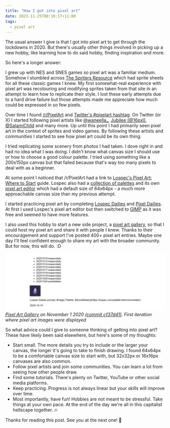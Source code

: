 ```yaml
---
title: "How I got into pixel art"
date: 2023-11-25T00:10:17+11:00
tags:
  - pixel art
---
```


The usual answer I give is that I got into pixel art to get through the lockdowns in 2020. But there's usually other things involved in picking up a new hobby, like learning how to do said hobby, finding inspiration and more.

So here's a longer answer:

I grew up with NES and SNES games so pixel art was a familiar medium. Somehow I stumbled across [The Spriters Resource](https://www.spriters-resource.com/) which had sprite sheets for all these classic games I knew. My first somewhat-real experience with pixel art was recolouring and modifying sprites taken from that site in an attempt to learn how to replicate their style. I lost these early attempts due to a hard drive failure but those attempts made me appreciate how much could be expressed in so few pixels.

Over time I found [/r/PixelArt](https://reddit.com/r/PixelArt/) and [Twitter's #pixelart hashtag](https://twitter.com/hashtag/pixelart). On Twitter (or X) I started following pixel artists like [@waneella_](https://twitter.com/waneella_), [Jubilee (@16pxl)](https://twitter.com/16pxl), [@SalamiChild](https://twitter.com/SalamiChild) and many more. Up until this point I had primarily seen pixel art in the context of sprites and video games. By following these artists and communities I started to see how pixel art could be its own thing.

I tried replicating some scenery from photos I had taken. I dove right in and had no idea what I was doing. I didn't know what canvas size I should use or how to choose a good colour palette. I tried using something like a 200x150px canvas but that failed because that's way too many pixels to deal with as a beginner.

At some point I noticed that /r/PixelArt had a link to [Lospec's Pixel Art: Where to Start](https://lospec.com/articles/pixel-art-where-to-start/) guide. Lospec also had a [collection of palettes](https://lospec.com/palette-list) and its own [pixel art editor](https://lospec.com/pixel-editor) which had a default size of 64x64px - a much more approachable canvas size than my previous attempt.

I started practicing pixel art by completing [Lospec Dailies](https://lospec.com/dailies/) and [Pixel Dailies](https://twitter.com/Pixel_Dailies). At first I used Lospec's pixel art editor but then switched to [GIMP](https://www.gimp.org/) as it was free and seemed to have more features. 

I also used this hobby to start a new side project, a [pixel art gallery](https://github.com/PakkuDon/pixel-art-gallery), so that I could host my pixel art and share it with people I knew. Thanks to their encouragement and support I've posted 400+ pixel art entries. Maybe one day I'll feel confident enough to share my art with the broader community. But for now, this will do. :D

![](images/pixel-art-gallery-proto.png)
_[Pixel Art Gallery](https://github.com/PakkuDon/pixel-art-gallery) on November 1 2020 [(commit cf37d41)](https://github.com/PakkuDon/pixel-art-gallery/tree/cf37d41db7f965e49fa8a3245699b068c92d9f09). First iteration where pixel art images were displayed_

So what advice could I give to someone thinking of getting into pixel art? These have likely been said elsewhere, but here's some of my thoughts:

- Start small. The more details you try to include or the larger your canvas, the longer it's going to take to finish drawing. I found 64x64px to be a comfortable canvas size to start with, but 32x32px or 16x16px canvases are also common.
- Follow pixel artists and join some communities. You can learn a lot from seeing how other people draw.
- Find some tutorials. There's plenty on Twitter, YouTube or other social media platforms.
- Keep practicing. Progress is not always linear but your skills will improve over time.
- Most importantly, have fun! Hobbies are not meant to be stressful. Take things at your own pace. At the end of the day we're all in this capitalist hellscape together. 🔥

Thanks for reading this post. See you at the next one! 👋
